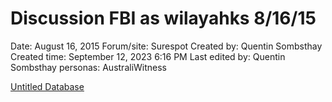 # Discussion FBI as wilayahks 8/16/15

Date: August 16, 2015
Forum/site: Surespot
Created by: Quentin Sombsthay
Created time: September 12, 2023 6:16 PM
Last edited by: Quentin Sombsthay
personas: AustraliWitness

[Untitled Database](Discussion%20FBI%20as%20wilayahks%208%2016%2015%2068f17e9136344cf89514923429dfbcf4/Untitled%20Database%20a3c18c98fe904c9cb44d2da1333c344b.csv)